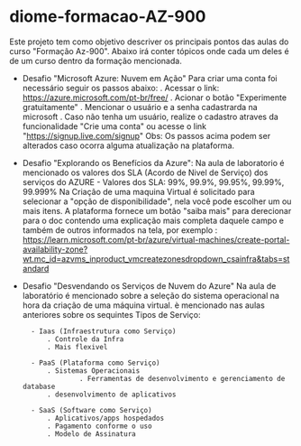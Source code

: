 # diome-formacao-AZ-900
Este projeto tem como objetivo descriver os principais pontos das aulas do curso "Formação Az-900". 
Abaixo irá conter tópicos onde cada um deles é de um curso dentro da formação mencionada.


- Desafio "Microsoft Azure: Nuvem em Ação"
    Para criar uma conta foi necessário seguir os passos abaixo:
        . Acessar o link: https://azure.microsoft.com/pt-br/free/
        . Acionar o botão "Experimente gratuitamente"
        . Mencionar o usuário e a senha cadastrarda na microsoft
        . Caso não tenha um usuário, realize o cadastro atraves da funcionalidade "Crie uma conta" ou acesse o link "https://signup.live.com/signup"
    Obs: Os passos acima podem ser alterados caso ocorra alguma atualização na plataforma.

- Desafio "Explorando os Benefícios da Azure":
    Na aula de laboratorio é mencionado os valores dos SLA (Acordo de Nivel de Serviço) dos serviços do AZURE
      - Valores dos SLA: 99%, 99.9%, 99.95%, 99.99%, 99.999%
    Na Criação de uma maquina Virtual é solicitado para selecionar a "opção de disponibilidade", nela você pode escolher um ou mais itens.
    A plataforma fornece um botão "saiba mais" para derecionar para o doc contendo uma explicação mais completa daquele campo e também de outros informados na tela, por exemplo : https://learn.microsoft.com/pt-br/azure/virtual-machines/create-portal-availability-zone?wt.mc_id=azvms_inproduct_vmcreatezonesdropdown_csainfra&tabs=standard

- Desafio "Desvendando os Serviços de Nuvem do Azure"
      Na aula de laboratório é mencionado sobre a seleção do sistema operacional na hora da criação de uma máquina virtual.
      è mencionado nas aulas anteriores sobre os sequintes Tipos de Serviço:
  
    	- Iaas (Infraestrutura como Serviço)
    		. Controle da Infra
    		. Mais flexivel
  
    	- PaaS (Plataforma como Serviço)
    		. Sistemas Operacionais
                  	. Ferramentas de desenvolvimento e gerenciamento de database
    		. desenvolvimento de aplicativos
    
    	- SaaS (Software como Serviço)
    		. Aplicativos/apps hospedados
    		. Pagamento conforme o uso
    		. Modelo de Assinatura


  
